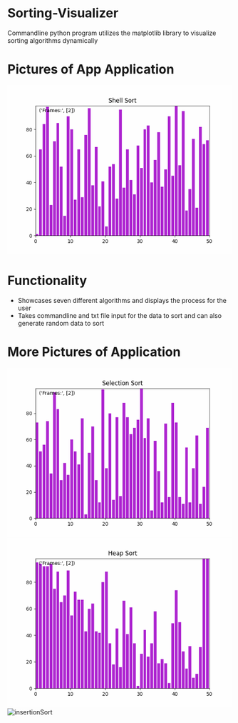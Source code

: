 # Sorting-Visualizer
Commandline python program utilizes the matplotlib library to visualize sorting algorithms dynamically

# Pictures of App Application
![shellSort](gifs/Shell%20Sort_demoGIF.gif)

# Functionality
- Showcases seven different algorithms and displays the process for the user
- Takes commandline and txt file input for the data to sort and can also generate random data to sort

# More Pictures of Application
![selectionSort](gifs/Selection%20Sort_demoGIF.gif)
![heapSort](gifs/Heap%20Sort_demoGIF.gif)
![insertionSort](gifs/Insertion%20Sort_demoGIF.gif)
